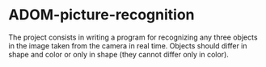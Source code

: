 # ADOM-picture-recognition
The project consists in writing a program for recognizing any three objects in the image taken from the camera in real time. Objects should differ in shape and color or only in shape (they cannot differ only in color).
